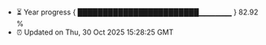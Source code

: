 - ⏳ Year progress { ████████████████████████▁▁▁▁▁▁ } 82.92 %
- ⏰ Updated on Thu, 30 Oct 2025 15:28:25 GMT


